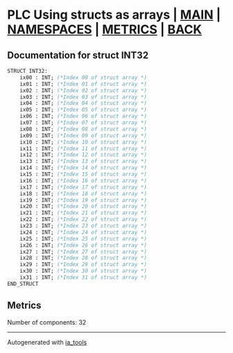 # PLC Using structs as arrays | [MAIN] | [NAMESPACES] | [METRICS] | [BACK]  

## Documentation for struct INT32  

```pascal
STRUCT INT32:
    ix00 : INT; (*Index 00 of struct array *)
    ix01 : INT; (*Index 01 of struct array *)
    ix02 : INT; (*Index 02 of struct array *)
    ix03 : INT; (*Index 03 of struct array *)
    ix04 : INT; (*Index 04 of struct array *)
    ix05 : INT; (*Index 05 of struct array *)
    ix06 : INT; (*Index 06 of struct array *)
    ix07 : INT; (*Index 07 of struct array *)
    ix08 : INT; (*Index 08 of struct array *)
    ix09 : INT; (*Index 09 of struct array *)
    ix10 : INT; (*Index 10 of struct array *)
    ix11 : INT; (*Index 11 of struct array *)
    ix12 : INT; (*Index 12 of struct array *)
    ix13 : INT; (*Index 13 of struct array *)
    ix14 : INT; (*Index 14 of struct array *)
    ix15 : INT; (*Index 15 of struct array *)
    ix16 : INT; (*Index 16 of struct array *)
    ix17 : INT; (*Index 17 of struct array *)
    ix18 : INT; (*Index 18 of struct array *)
    ix19 : INT; (*Index 19 of struct array *)
    ix20 : INT; (*Index 20 of struct array *)
    ix21 : INT; (*Index 21 of struct array *)
    ix22 : INT; (*Index 22 of struct array *)
    ix23 : INT; (*Index 23 of struct array *)
    ix24 : INT; (*Index 24 of struct array *)
    ix25 : INT; (*Index 25 of struct array *)
    ix26 : INT; (*Index 26 of struct array *)
    ix27 : INT; (*Index 27 of struct array *)
    ix28 : INT; (*Index 28 of struct array *)
    ix29 : INT; (*Index 29 of struct array *)
    ix30 : INT; (*Index 30 of struct array *)
    ix31 : INT; (*Index 31 of struct array *)
END_STRUCT
```

## Metrics  

Number of components: 32  

---
Autogenerated with [ia_tools](https://github.com/tkucic/ia_tools)  

[MAIN]: ../../../../index_st.md
[NAMESPACES]: ../../nsList_st.md
[METRICS]: ../../../metrics_st.md
[BACK]: ../nsMain_st.md
